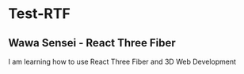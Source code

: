 # Test-RTF
## Wawa Sensei - React Three Fiber

I am learning how to use React Three Fiber and 3D Web Development


